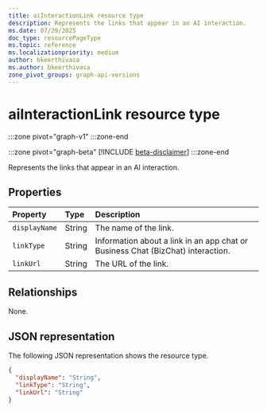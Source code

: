 ```yaml
---
title: aiInteractionLink resource type
description: Represents the links that appear in an AI interaction.
ms.date: 07/29/2025
doc_type: resourcePageType
ms.topic: reference
ms.localizationpriority: medium
author: bkeerthivasa
ms.author: bkeerthivasa
zone_pivot_groups: graph-api-versions
---
```


# aiInteractionLink resource type

<!-- cSpell:ignore bkeerthivasa -->
:::zone pivot="graph-v1"
:::zone-end

:::zone pivot="graph-beta"
[!INCLUDE [beta-disclaimer](../includes/beta-disclaimer.md)]
:::zone-end

Represents the links that appear in an AI interaction.

## Properties

| Property      | Type   | Description                                                                     |
|:--------------|:-------|:--------------------------------------------------------------------------------|
| `displayName` | String | The name of the link.                                                           |
| `linkType`    | String | Information about a link in an app chat or Business Chat (BizChat) interaction. |
| `linkUrl`     | String | The URL of the link.                                                            |

## Relationships

None.

## JSON representation

The following JSON representation shows the resource type.

```json
{
  "displayName": "String",
  "linkType": "String",
  "linkUrl": "String"
}
```

